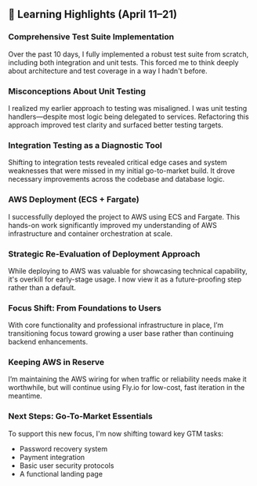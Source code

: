 ## 🧪 Learning Highlights (April 11–21)

### Comprehensive Test Suite Implementation
Over the past 10 days, I fully implemented a robust test suite from scratch, including both integration and unit tests. This forced me to think deeply about architecture and test coverage in a way I hadn't before.

### Misconceptions About Unit Testing
I realized my earlier approach to testing was misaligned. I was unit testing handlers—despite most logic being delegated to services. Refactoring this approach improved test clarity and surfaced better testing targets.

### Integration Testing as a Diagnostic Tool
Shifting to integration tests revealed critical edge cases and system weaknesses that were missed in my initial go-to-market build. It drove necessary improvements across the codebase and database logic.

### AWS Deployment (ECS + Fargate)
I successfully deployed the project to AWS using ECS and Fargate. This hands-on work significantly improved my understanding of AWS infrastructure and container orchestration at scale.

### Strategic Re-Evaluation of Deployment Approach
While deploying to AWS was valuable for showcasing technical capability, it's overkill for early-stage usage. I now view it as a future-proofing step rather than a default.

### Focus Shift: From Foundations to Users
With core functionality and professional infrastructure in place, I’m transitioning focus toward growing a user base rather than continuing backend enhancements.

### Keeping AWS in Reserve
I’m maintaining the AWS wiring for when traffic or reliability needs make it worthwhile, but will continue using Fly.io for low-cost, fast iteration in the meantime.

### Next Steps: Go-To-Market Essentials
To support this new focus, I'm now shifting toward key GTM tasks:

- Password recovery system  
- Payment integration  
- Basic user security protocols  
- A functional landing page
